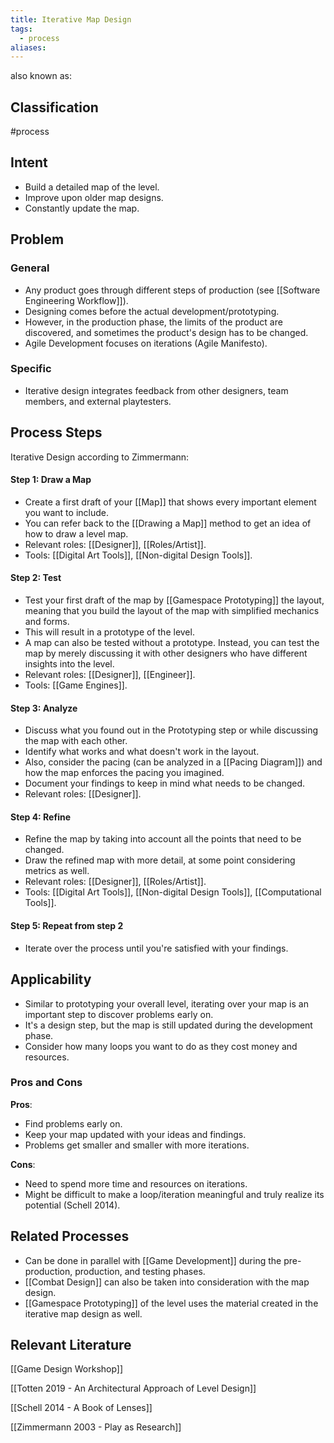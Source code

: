 ```yaml
---
title: Iterative Map Design
tags:
  - process
aliases:
---
```



also known as: 

## Classification
#process 

## Intent

- Build a detailed map of the level.
- Improve upon older map designs.
- Constantly update the map.

## Problem

### General

- Any product goes through different steps of production (see [[Software Engineering Workflow]]).
- Designing comes before the actual development/prototyping.
- However, in the production phase, the limits of the product are discovered, and sometimes the product's design has to be changed.
- Agile Development focuses on iterations (Agile Manifesto).

### Specific

- Iterative design integrates feedback from other designers, team members, and external playtesters.

## Process Steps

Iterative Design according to Zimmermann:

#### Step 1: Draw a Map

- Create a first draft of your [[Map]] that shows every important element you want to include.
- You can refer back to the [[Drawing a Map]] method to get an idea of how to draw a level map.
- Relevant roles: [[Designer]], [[Roles/Artist]].
- Tools: [[Digital Art Tools]], [[Non-digital Design Tools]].

#### Step 2: Test

- Test your first draft of the map by [[Gamespace Prototyping]] the layout, meaning that you build the layout of the map with simplified mechanics and forms.
- This will result in a prototype of the level.
- A map can also be tested without a prototype. Instead, you can test the map by merely discussing it with other designers who have different insights into the level.
- Relevant roles: [[Designer]], [[Engineer]].
- Tools: [[Game Engines]].

#### Step 3: Analyze

- Discuss what you found out in the Prototyping step or while discussing the map with each other.
- Identify what works and what doesn't work in the layout.
- Also, consider the pacing (can be analyzed in a [[Pacing Diagram]]) and how the map enforces the pacing you imagined.
- Document your findings to keep in mind what needs to be changed.
- Relevant roles: [[Designer]].

#### Step 4: Refine

- Refine the map by taking into account all the points that need to be changed.
- Draw the refined map with more detail, at some point considering metrics as well.
- Relevant roles: [[Designer]], [[Roles/Artist]].
- Tools: [[Digital Art Tools]], [[Non-digital Design Tools]], [[Computational Tools]].

#### Step 5: Repeat from step 2

- Iterate over the process until you're satisfied with your findings.

## Applicability

- Similar to prototyping your overall level, iterating over your map is an important step to discover problems early on.
- It's a design step, but the map is still updated during the development phase.
- Consider how many loops you want to do as they cost money and resources.

### Pros and Cons

**Pros**:

- Find problems early on.
- Keep your map updated with your ideas and findings.
- Problems get smaller and smaller with more iterations.

**Cons**:

- Need to spend more time and resources on iterations.
- Might be difficult to make a loop/iteration meaningful and truly realize its potential (Schell 2014).

## Related Processes

- Can be done in parallel with [[Game Development]] during the pre-production, production, and testing phases.
- [[Combat Design]] can also be taken into consideration with the map design.
- [[Gamespace Prototyping]] of the level uses the material created in the iterative map design as well.

## Relevant Literature

[[Game Design Workshop]]

[[Totten 2019 - An Architectural Approach of Level Design]]

[[Schell 2014 - A Book of Lenses]]

[[Zimmermann 2003 - Play as Research]]


